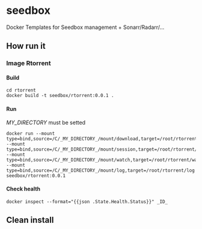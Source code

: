 # seedbox
Docker Templates for Seedbox management + Sonarr/Radarr/...

## How run it

### Image Rtorrent 

#### Build

```
cd rtorrent
docker build -t seedbox/rtorrent:0.0.1 .
```

#### Run

_MY_DIRECTORY_ must be setted

```
docker run --mount type=bind,source=/C/_MY_DIRECTORY_/mount/download,target=/root/rtorrent/download --mount type=bind,source=/C/_MY_DIRECTORY_/mount/session,target=/root/rtorrent/session --mount type=bind,source=/C/_MY_DIRECTORY_/mount/watch,target=/root/rtorrent/watch --mount type=bind,source=/C/_MY_DIRECTORY_/mount/log,target=/root/rtorrent/log seedbox/rtorrent:0.0.1 
```

#### Check health

```
docker inspect --format="{{json .State.Health.Status}}" _ID_
```


## Clean install
